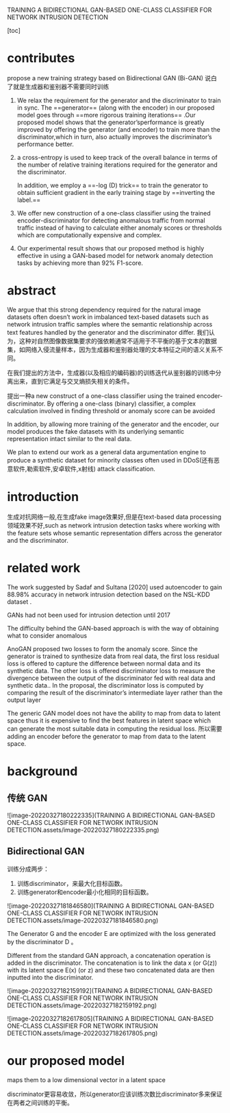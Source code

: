 TRAINING A BIDIRECTIONAL GAN-BASED ONE-CLASS CLASSIFIER FOR NETWORK INTRUSION DETECTION  

[toc]

# contributes

propose a new training strategy based on Bidirectional GAN (Bi-GAN)  说白了就是生成器和鉴别器不需要同时训练

1. We relax the requirement for the generator and the discriminator to train in sync.  The ==generator== (along with the encoder) in our proposed model goes through ==more rigorous training iterations== .Our proposed model shows that the generator’sperformance is greatly improved by offering the generator (and encoder) to train more than the discriminator,which in turn, also actually improves the discriminator’s performance better.  

2. a cross-entropy is used to keep track of the overall balance in terms of the number of relative training iterations required for the generator and the discriminator. 

   In addition, we employ a ==-log (D) trick== to train the generator to obtain sufficient gradient in the early training stage by ==inverting the label.==

3. We offer new construction of a one-class classifier using the trained encoder-discriminator for detecting  anomalous traffic from normal traffic instead of having to calculate either anomaly scores or thresholds which  are computationally expensive and complex.

4. Our experimental result shows that our proposed method is highly effective in using a GAN-based model for  network anomaly detection tasks by achieving more than 92% F1-score.

# abstract

We argue that this strong dependency required for the natural image datasets
often doesn’t work in imbalanced text-based datasets such as network intrusion traffic samples where
the semantic relationship across text features handled by the generator and the discriminator differ.  我们认为，这种对自然图像数据集要求的强依赖通常不适用于不平衡的基于文本的数据集，如网络入侵流量样本，因为生成器和鉴别器处理的文本特征之间的语义关系不同。

在我们提出的方法中，生成器(以及相应的编码器)的训练迭代从鉴别器的训练中分离出来，直到它满足与交叉熵损失相关的条件。

提出一种a new construct of a one-class classifier using the trained encoder-discriminator.  By offering a one-class (binary) classifier, a complex calculation involved in finding threshold or anomaly score can be avoided  

 In addition, by allowing more training of the generator and the encoder, our model produces the fake
datasets with its underlying semantic representation intact similar to the real data.  

We plan to extend our work as a general data argumentation engine to produce a synthetic dataset for minority classes  often used in DDoS(还有恶意软件,勒索软件,安卓软件,x射线) attack classification.

# introduction

生成对抗网络一般,在生成fake image效果好,但是在text-based data processing 领域效果不好,such as network intrusion detection tasks where working with the feature sets whose semantic representation differs across the generator and the discriminator.   

# related work

The work suggested by Sadaf and Sultana [2020] used autoencoder to gain 88.98% accuracy in network intrusion detection based on the NSL-KDD dataset .

GANs had not been used for intrusion detection until 2017   

The difficulty behind the GAN-based approach is with the way of obtaining what to consider anomalous  

AnoGAN proposed two losses to form the anomaly score. Since the generator is trained to synthesize data from real  data, the first loss residual loss is offered to capture the difference between normal data and its synthetic data. The other  loss is offered discriminator loss to measure the divergence between the output of the discriminator fed with real data  and synthetic data.. In the proposal, the discriminator loss is computed by comparing the result of the discriminator’s intermediate layer rather than the output layer  

The generic GAN model does not have the ability to map from data to latent space thus it is expensive to find the best features in latent space which can generate the most suitable data in computing the residual loss.   所以需要adding an encoder before the generator to map from data to the latent space.  

# background

## 传统 GAN

![image-20220327180222335](TRAINING A BIDIRECTIONAL GAN-BASED ONE-CLASS CLASSIFIER FOR NETWORK INTRUSION DETECTION.assets/image-20220327180222335.png)

## Bidirectional GAN  

训练分成两步：

1. 训练discriminator，来最大化目标函数。
2. 训练generator和encoder最小化相同的目标函数。

![image-20220327181846580](TRAINING A BIDIRECTIONAL GAN-BASED ONE-CLASS CLASSIFIER FOR NETWORK INTRUSION DETECTION.assets/image-20220327181846580.png)

The Generator G and the encoder E are optimized with the loss generated by the discriminator D 。

Different from the standard GAN approach, a concatenation operation is added in the discriminator. The  concatenation is to link the data x (or G(z)) with its latent space E(x) (or z) and these two concatenated data are then  inputted into the discriminator.

![image-20220327182159192](TRAINING A BIDIRECTIONAL GAN-BASED ONE-CLASS CLASSIFIER FOR NETWORK INTRUSION DETECTION.assets/image-20220327182159192.png)

![image-20220327182617805](TRAINING A BIDIRECTIONAL GAN-BASED ONE-CLASS CLASSIFIER FOR NETWORK INTRUSION DETECTION.assets/image-20220327182617805.png)

# our proposed model

maps them to a low dimensional vector in a latent space  

discriminator更容易收敛，所以generator应该训练次数比discriminator多来保证在两者之间训练的平衡。



